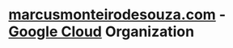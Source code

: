 # [marcusmonteirodesouza.com](https://marcusmonteirodesouza.com) - [Google Cloud](https://cloud.google.com/) Organization